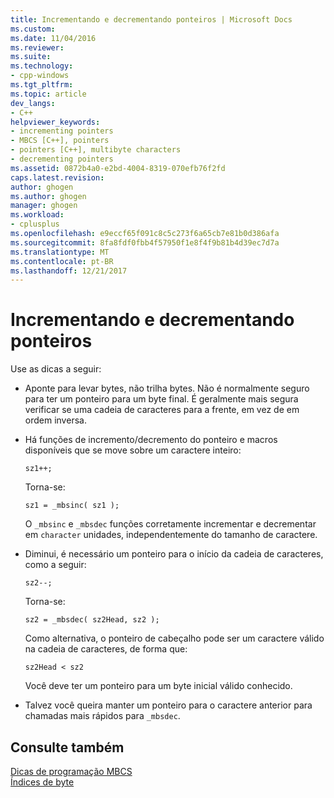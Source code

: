 ```yaml
---
title: Incrementando e decrementando ponteiros | Microsoft Docs
ms.custom: 
ms.date: 11/04/2016
ms.reviewer: 
ms.suite: 
ms.technology:
- cpp-windows
ms.tgt_pltfrm: 
ms.topic: article
dev_langs:
- C++
helpviewer_keywords:
- incrementing pointers
- MBCS [C++], pointers
- pointers [C++], multibyte characters
- decrementing pointers
ms.assetid: 0872b4a0-e2bd-4004-8319-070efb76f2fd
caps.latest.revision: 
author: ghogen
ms.author: ghogen
manager: ghogen
ms.workload:
- cplusplus
ms.openlocfilehash: e9eccf65f091c8c5c273f6a65cb7e81b0d386afa
ms.sourcegitcommit: 8fa8fdf0fbb4f57950f1e8f4f9b81b4d39ec7d7a
ms.translationtype: MT
ms.contentlocale: pt-BR
ms.lasthandoff: 12/21/2017
---
```

# <a name="incrementing-and-decrementing-pointers"></a>Incrementando e decrementando ponteiros
Use as dicas a seguir:  
  
-   Aponte para levar bytes, não trilha bytes. Não é normalmente seguro para ter um ponteiro para um byte final. É geralmente mais segura verificar se uma cadeia de caracteres para a frente, em vez de em ordem inversa.  
  
-   Há funções de incremento/decremento do ponteiro e macros disponíveis que se move sobre um caractere inteiro:  
  
    ```  
    sz1++;  
    ```  
  
     Torna-se:  
  
    ```  
    sz1 = _mbsinc( sz1 );  
    ```  
  
     O `_mbsinc` e `_mbsdec` funções corretamente incrementar e decrementar em `character` unidades, independentemente do tamanho de caractere.  
  
-   Diminui, é necessário um ponteiro para o início da cadeia de caracteres, como a seguir:  
  
    ```  
    sz2--;  
    ```  
  
     Torna-se:  
  
    ```  
    sz2 = _mbsdec( sz2Head, sz2 );  
    ```  
  
     Como alternativa, o ponteiro de cabeçalho pode ser um caractere válido na cadeia de caracteres, de forma que:  
  
    ```  
    sz2Head < sz2  
    ```  
  
     Você deve ter um ponteiro para um byte inicial válido conhecido.  
  
-   Talvez você queira manter um ponteiro para o caractere anterior para chamadas mais rápidos para `_mbsdec`.  
  
## <a name="see-also"></a>Consulte também  
 [Dicas de programação MBCS](../text/mbcs-programming-tips.md)   
 [Índices de byte](../text/byte-indices.md)